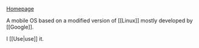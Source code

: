 [Homepage](https://android.com)

A mobile OS based on a modified version of [[Linux]] mostly developed by [[Google]].

I [[Use|use]] it.
